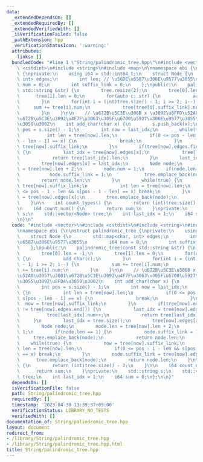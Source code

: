 ```yaml
---
data:
  _extendedDependsOn: []
  _extendedRequiredBy: []
  _extendedVerifiedWith: []
  _isVerificationFailed: false
  _pathExtension: hpp
  _verificationStatusIcon: ':warning:'
  attributes:
    links: []
  bundledCode: "#line 1 \"String/palindromic_tree.hpp\"\n#include <vector>\n#include\
    \ <cstdint>\n#include <string>\n#include <map>\n\nnamespace ebi {\n\nstruct palindromic_tree\
    \ {\nprivate:\n    using i64 = std::int64_t;\n    struct Node {\n        std::map<char,\
    \ int> edges;\n        int len; // \u56DE\u6587\u306E\u9577\u3055\n        i64\
    \ num = 0;\n        int suffix_link = 0;\n    };\npublic:\n    palindromic_tree(const\
    \ std::string &str) {\n        tree.resize(2);\n        tree[0].len = -1;\n  \
    \      tree[1].len = 0;\n        for(auto c: str) {\n            add_char(c);\n\
    \        }\n        for(int i = (int)tree.size() - 1; i >= 2; i--) {\n       \
    \     sum += tree[i].num;\n            tree[tree[i].suffix_link].num += tree[i].num;\n\
    \        }\n    }\n\n    // \u672B\u5C3E\u306B x \u3092\u8FFD\u52A0\u3057\u3001\
    \u672B\u5C3E\u3092\u4F7F\u3063\u305F\u6700\u5927\u306E\u9577\u3055\u3092\u8FD4\
    \u3059\u3002\n    int add_char(char x) {\n        s.push_back(x);\n        int\
    \ pos = s.size() - 1;\n        int now = last_idx;\n        while(true) {\n  \
    \          int len = tree[now].len;\n            if(0 <= pos - len - 1 && s[pos\
    \ - len - 1] == x) {\n                break;\n            }\n            now =\
    \ tree[now].suffix_link;\n        }\n        if(tree[now].edges.find(x) != tree[now].edges.end())\
    \ {\n            last_idx = tree[now].edges[x];\n            tree[last_idx].num++;\n\
    \            return tree[last_idx].len;\n        }\n        last_idx = tree.size();\n\
    \        tree[now].edges[x] = last_idx;\n        Node node;\n        node.len\
    \ = tree[now].len + 2;\n        node.num = 1;\n        if(node.len == 1) {\n \
    \           node.suffix_link = 1;\n            tree.emplace_back(node);\n    \
    \        return node.len;\n        }\n        while(true) {\n            now =\
    \ tree[now].suffix_link;\n            int len = tree[now].len;\n            if(0\
    \ <= pos - 1 - len && s[pos - 1 - len] == x) break;\n        }\n        node.suffix_link\
    \ = tree[now].edges[x];\n        tree.emplace_back(node);\n        return node.len;\n\
    \    }\n\n    int count_types() {\n        return (int)tree.size() - 2;\n    }\n\
    \n    i64 count_num() {\n        return sum;\n    }\nprivate:\n    std::string\
    \ s;\n    std::vector<Node> tree;\n    int last_idx = 1;\n    i64 sum = 0;\n};\n\
    \n}\n"
  code: "#include <vector>\n#include <cstdint>\n#include <string>\n#include <map>\n\
    \nnamespace ebi {\n\nstruct palindromic_tree {\nprivate:\n    using i64 = std::int64_t;\n\
    \    struct Node {\n        std::map<char, int> edges;\n        int len; // \u56DE\
    \u6587\u306E\u9577\u3055\n        i64 num = 0;\n        int suffix_link = 0;\n\
    \    };\npublic:\n    palindromic_tree(const std::string &str) {\n        tree.resize(2);\n\
    \        tree[0].len = -1;\n        tree[1].len = 0;\n        for(auto c: str)\
    \ {\n            add_char(c);\n        }\n        for(int i = (int)tree.size()\
    \ - 1; i >= 2; i--) {\n            sum += tree[i].num;\n            tree[tree[i].suffix_link].num\
    \ += tree[i].num;\n        }\n    }\n\n    // \u672B\u5C3E\u306B x \u3092\u8FFD\
    \u52A0\u3057\u3001\u672B\u5C3E\u3092\u4F7F\u3063\u305F\u6700\u5927\u306E\u9577\
    \u3055\u3092\u8FD4\u3059\u3002\n    int add_char(char x) {\n        s.push_back(x);\n\
    \        int pos = s.size() - 1;\n        int now = last_idx;\n        while(true)\
    \ {\n            int len = tree[now].len;\n            if(0 <= pos - len - 1 &&\
    \ s[pos - len - 1] == x) {\n                break;\n            }\n          \
    \  now = tree[now].suffix_link;\n        }\n        if(tree[now].edges.find(x)\
    \ != tree[now].edges.end()) {\n            last_idx = tree[now].edges[x];\n  \
    \          tree[last_idx].num++;\n            return tree[last_idx].len;\n   \
    \     }\n        last_idx = tree.size();\n        tree[now].edges[x] = last_idx;\n\
    \        Node node;\n        node.len = tree[now].len + 2;\n        node.num =\
    \ 1;\n        if(node.len == 1) {\n            node.suffix_link = 1;\n       \
    \     tree.emplace_back(node);\n            return node.len;\n        }\n    \
    \    while(true) {\n            now = tree[now].suffix_link;\n            int\
    \ len = tree[now].len;\n            if(0 <= pos - 1 - len && s[pos - 1 - len]\
    \ == x) break;\n        }\n        node.suffix_link = tree[now].edges[x];\n  \
    \      tree.emplace_back(node);\n        return node.len;\n    }\n\n    int count_types()\
    \ {\n        return (int)tree.size() - 2;\n    }\n\n    i64 count_num() {\n  \
    \      return sum;\n    }\nprivate:\n    std::string s;\n    std::vector<Node>\
    \ tree;\n    int last_idx = 1;\n    i64 sum = 0;\n};\n\n}"
  dependsOn: []
  isVerificationFile: false
  path: String/palindromic_tree.hpp
  requiredBy: []
  timestamp: '2023-04-30 13:39:37+09:00'
  verificationStatus: LIBRARY_NO_TESTS
  verifiedWith: []
documentation_of: String/palindromic_tree.hpp
layout: document
redirect_from:
- /library/String/palindromic_tree.hpp
- /library/String/palindromic_tree.hpp.html
title: String/palindromic_tree.hpp
---
```

